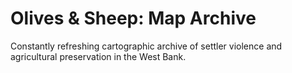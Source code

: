 # Olives & Sheep: Map Archive
Constantly refreshing cartographic archive of settler violence and agricultural preservation in the West Bank.
